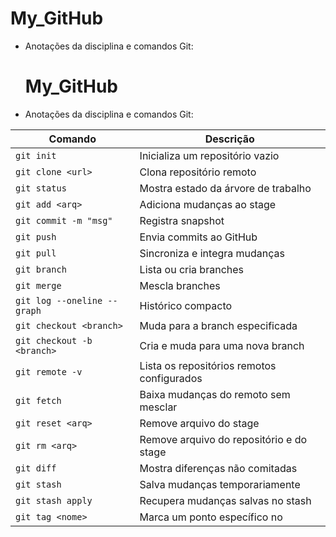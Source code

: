 # My_GitHub
- Anotações da disciplina e comandos Git:

  # My_GitHub
- Anotações da disciplina e comandos Git:

| Comando                     | Descrição                                   |
| --------------------------- | ------------------------------------------- |
| `git init`                  | Inicializa um repositório vazio             |
| `git clone <url>`           | Clona repositório remoto                    |
| `git status`                | Mostra estado da árvore de trabalho         |
| `git add <arq>`             | Adiciona mudanças ao stage                  |
| `git commit -m "msg"`       | Registra snapshot                           |
| `git push`                  | Envia commits ao GitHub                     |
| `git pull`                  | Sincroniza e integra mudanças               |
| `git branch`                | Lista ou cria branches                      |
| `git merge`                 | Mescla branches                             |
| `git log --oneline --graph` | Histórico compacto                          |
| `git checkout <branch>`     | Muda para a branch especificada             |
| `git checkout -b <branch>`  | Cria e muda para uma nova branch            |
| `git remote -v`             | Lista os repositórios remotos configurados  |
| `git fetch`                 | Baixa mudanças do remoto sem mesclar        |
| `git reset <arq>`           | Remove arquivo do stage                     |
| `git rm <arq>`              | Remove arquivo do repositório e do stage    |
| `git diff`                  | Mostra diferenças não comitadas             |
| `git stash`                 | Salva mudanças temporariamente              |
| `git stash apply`           | Recupera mudanças salvas no stash           |
| `git tag <nome>`            | Marca um ponto específico no